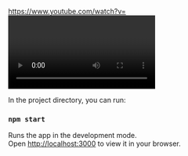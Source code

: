 
https://www.youtube.com/watch?v=<VIDEO ID>
https://youtu.be/<[VIDEO URL](https://www.youtube.com/watch?v=i_HU1G2V8CI&ab_channel=saiyan.of.legend)>
![WhatsApp Image 2022-04-05 at 13 45 01](https://user-images.githubusercontent.com/101586426/170099894-31171f78-a60d-4e25-979a-421a911292b9.jpeg)





In the project directory, you can run:

### `npm start`

Runs the app in the development mode.\
Open [http://localhost:3000](http://localhost:3000) to view it in your browser.

